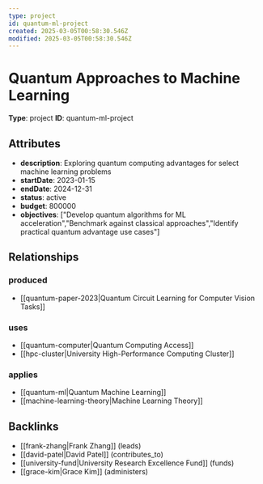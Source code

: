 ```yaml
---
type: project
id: quantum-ml-project
created: 2025-03-05T00:58:30.546Z
modified: 2025-03-05T00:58:30.546Z
---
```


# Quantum Approaches to Machine Learning

**Type**: project
**ID**: quantum-ml-project

## Attributes

- **description**: Exploring quantum computing advantages for select machine learning problems
- **startDate**: 2023-01-15
- **endDate**: 2024-12-31
- **status**: active
- **budget**: 800000
- **objectives**: ["Develop quantum algorithms for ML acceleration","Benchmark against classical approaches","Identify practical quantum advantage use cases"]

## Relationships

### produced

- [[quantum-paper-2023|Quantum Circuit Learning for Computer Vision Tasks]]

### uses

- [[quantum-computer|Quantum Computing Access]]
- [[hpc-cluster|University High-Performance Computing Cluster]]

### applies

- [[quantum-ml|Quantum Machine Learning]]
- [[machine-learning-theory|Machine Learning Theory]]

## Backlinks

- [[frank-zhang|Frank Zhang]] (leads)
- [[david-patel|David Patel]] (contributes_to)
- [[university-fund|University Research Excellence Fund]] (funds)
- [[grace-kim|Grace Kim]] (administers)

